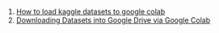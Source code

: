 1. <a href="https://www.analyticsvidhya.com/blog/2021/06/how-to-load-kaggle-datasets-directly-into-google-colab/">How to load kaggle datasets to google colab</a>
2. <a href="https://towardsdatascience.com/downloading-datasets-into-google-drive-via-google-colab-bcb1b30b0166">Downloading Datasets into Google Drive via Google Colab</a>

